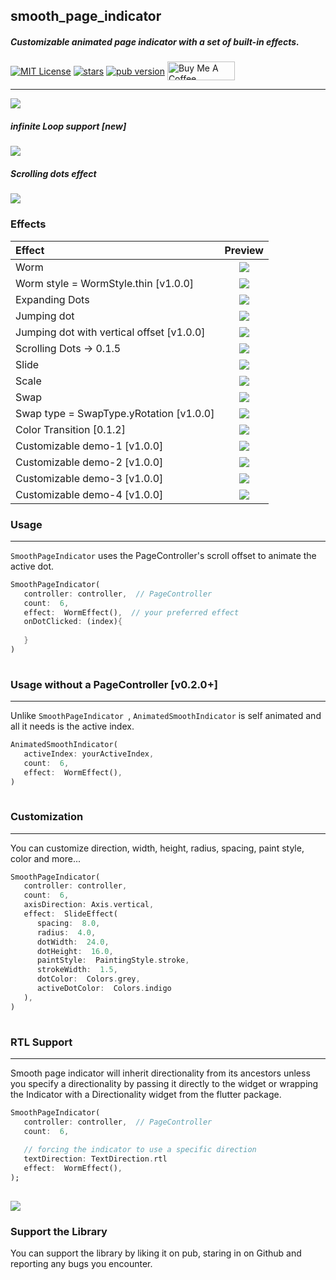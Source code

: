 ## smooth_page_indicator

##### Customizable animated page indicator with a set of built-in effects.
  <p >
<a href="https://img.shields.io/badge/License-MIT-green"><img 
align="center" src="https://img.shields.io/badge/License-MIT-green" alt="MIT License"></a>  
<a href="https://github.com/Milad-Akarie/injectable/stargazers"><img align="center" src="https://img.shields.io/github/stars/Milad-Akarie/smooth_page_indicator?style=flat&logo=github&colorB=green&label=stars" alt="stars"></a>  
<a href="https://pub.dev/packages/injectable/versions/1.0.0"><img 
align="center" src="https://img.shields.io/badge/pub-1.0.0-orange" alt="pub version"></a>  
<a href="https://www.buymeacoffee.com/miladakarie" target="_blank"><img align="center" src="https://cdn.buymeacoffee.com/buttons/v2/default-yellow.png" alt="Buy Me A Coffee" height="30px" width= "108px"></a>
</p>  
  
---  

![](https://github.com/Milad-Akarie/smooth_page_indicator/blob/master/demo/smooth_page_indicator_demo_1.gif?raw=true)

##### infinite Loop support [**new**]
![](https://github.com/Milad-Akarie/smooth_page_indicator/blob/master/demo/smooth_page_indicator_demo_loop.gif?raw=true)
##### Scrolling dots effect

![](https://github.com/Milad-Akarie/smooth_page_indicator/blob/master/demo/smooth_page_indicator_demo_4.gif?raw=true)

### Effects

| Effect                                    |                                                Preview                                                  |  
| :---------------------------------------- | :-------------------------------------------------------------------------------------------------------: |  
| Worm                      |       ![](https://github.com/Milad-Akarie/smooth_page_indicator/blob/master/demo/worm.gif?raw=true) |
| Worm  style = WormStyle.thin [v1.0.0]  |       ![](https://github.com/Milad-Akarie/smooth_page_indicator/blob/master/demo/worm-thin.gif?raw=true) |
| Expanding Dots            |  ![](https://github.com/Milad-Akarie/smooth_page_indicator/blob/master/demo/expanding-dot.gif?raw=true) |
| Jumping dot               |   ![](https://github.com/Milad-Akarie/smooth_page_indicator/blob/master/demo/jumping-dot.gif?raw=true) | 
| Jumping dot with vertical offset [v1.0.0]|   ![](https://github.com/Milad-Akarie/smooth_page_indicator/blob/master/demo/jumping-dot-effect-with-voffset.gif?raw=true) | 
| Scrolling Dots -> 0.1.5   |  ![](https://github.com/Milad-Akarie/smooth_page_indicator/blob/master/demo/scrolling-dots-2.gif?raw=true) | 
| Slide                     |      ![](https://github.com/Milad-Akarie/smooth_page_indicator/blob/master/demo/slide.gif?raw=true) |
| Scale                     |      ![](https://github.com/Milad-Akarie/smooth_page_indicator/blob/master/demo/scale.gif?raw=true) | 
| Swap                      |       ![](https://github.com/Milad-Akarie/smooth_page_indicator/blob/master/demo/swap.gif?raw=true) | 
| Swap type = SwapType.yRotation [v1.0.0]|![](https://github.com/Milad-Akarie/smooth_page_indicator/blob/master/demo/swap-yrotation.gif?raw=true) |
| Color Transition [0.1.2] | ![](https://github.com/Milad-Akarie/smooth_page_indicator/blob/master/demo/color-transition.gif?raw=true) | 
| Customizable demo-1 [v1.0.0] | ![](https://github.com/Milad-Akarie/smooth_page_indicator/blob/master/demo/custimizable-1.gif?raw=true) | 
| Customizable demo-2 [v1.0.0] | ![](https://github.com/Milad-Akarie/smooth_page_indicator/blob/master/demo/customizable-2.gif?raw=true) | 
| Customizable demo-3 [v1.0.0] | ![](https://github.com/Milad-Akarie/smooth_page_indicator/blob/master/demo/customizable-3.gif?raw=true) | 
| Customizable demo-4 [v1.0.0] | ![](https://github.com/Milad-Akarie/smooth_page_indicator/blob/master/demo/customizable-4.gif?raw=true) |

### Usage
---  
`SmoothPageIndicator` uses the PageController's scroll offset to animate the active dot.

```dart  
SmoothPageIndicator(  
   controller: controller,  // PageController  
   count:  6,  
   effect:  WormEffect(),  // your preferred effect  
   onDotClicked: (index){  
         
   }  
)  
  
```  

### Usage without a PageController [v0.2.0+]
---  
Unlike `SmoothPageIndicator `, `AnimatedSmoothIndicator` is self animated and all it needs is the active index.
```dart  
AnimatedSmoothIndicator(  
   activeIndex: yourActiveIndex,  
   count:  6,  
   effect:  WormEffect(),  
)  
  
```  

### Customization
  
---  

You can customize direction, width, height, radius, spacing, paint style, color and more...

```dart  
SmoothPageIndicator(  
   controller: controller,  
   count:  6,  
   axisDirection: Axis.vertical,  
   effect:  SlideEffect(  
      spacing:  8.0,  
      radius:  4.0,  
      dotWidth:  24.0,  
      dotHeight:  16.0,  
      paintStyle:  PaintingStyle.stroke,  
      strokeWidth:  1.5,  
      dotColor:  Colors.grey,  
      activeDotColor:  Colors.indigo  
   ),  
)  
  
```  

### RTL Support
---  

Smooth page indicator will inherit directionality from its ancestors unless you specify a directionality by passing it directly to the widget or wrapping the Indicator with a Directionality widget from the flutter package.

```dart  
SmoothPageIndicator(  
   controller: controller,  // PageController  
   count:  6,  
  
   // forcing the indicator to use a specific direction  
   textDirection: TextDirection.rtl  
   effect:  WormEffect(),  
);  
  
```  

![](https://github.com/Milad-Akarie/smooth_page_indicator/blob/master/demo/smooth_page_indicator_demo_3.gif?raw=true)

### Support the Library

You can support the library by liking it on pub, staring in on Github and reporting any bugs you encounter.